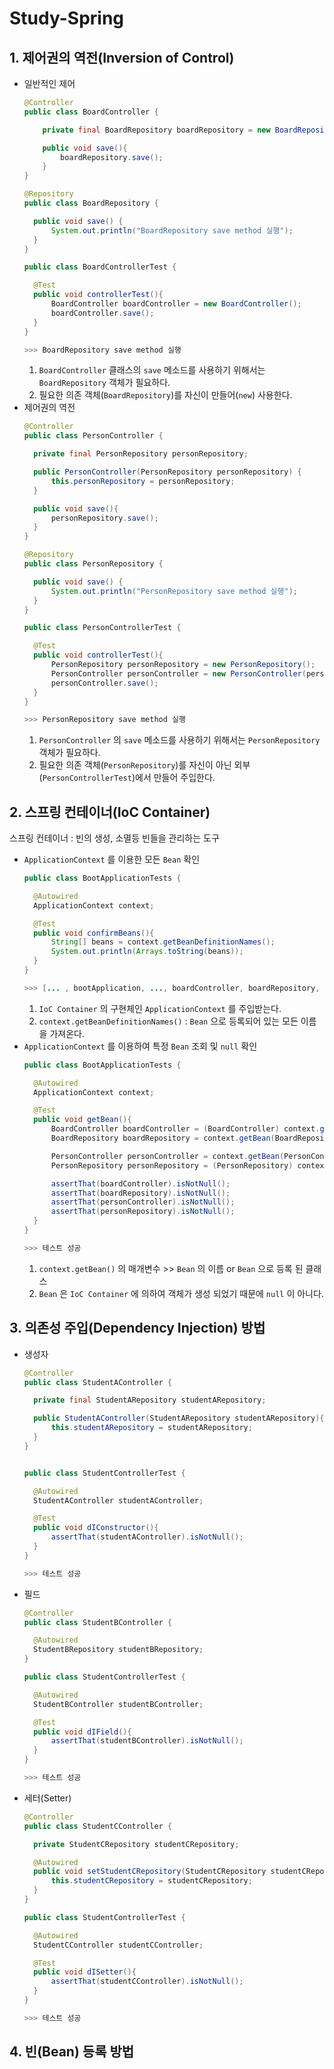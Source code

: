 # Study-Spring

## 1. 제어권의 역전(Inversion of Control)
- 일반적인 제어
  ```Java
  @Controller
  public class BoardController {

      private final BoardRepository boardRepository = new BoardRepository();

      public void save(){
          boardRepository.save();
      }
  }
  ```
  ```Java
  @Repository
  public class BoardRepository {

    public void save() {
        System.out.println("BoardRepository save method 실행");
    }
  }
  ```
  ```Java
  public class BoardControllerTest {

    @Test
    public void controllerTest(){
        BoardController boardController = new BoardController();
        boardController.save();
    }
  }
  ```
  ```Java
  >>> BoardRepository save method 실행
  ```
  1. `BoardController` 클래스의 `save` 메소드를 사용하기 위해서는 `BoardRepository` 객체가 필요하다.
  2. 필요한 의존 객체(`BoardRepository`)를 자신이 만들어(`new`) 사용한다.
- 제어권의 역전
  ```Java
  @Controller
  public class PersonController {

    private final PersonRepository personRepository;

    public PersonController(PersonRepository personRepository) {
        this.personRepository = personRepository;
    }

    public void save(){
        personRepository.save();
    }
  }
  ```
  ```Java
  @Repository
  public class PersonRepository {

    public void save() {
        System.out.println("PersonRepository save method 실행");
    }
  }
  ```
  ```Java
  public class PersonControllerTest {

    @Test
    public void controllerTest(){
        PersonRepository personRepository = new PersonRepository();
        PersonController personController = new PersonController(personRepository);
        personController.save();
    }
  }
  ```
  ```Java
  >>> PersonRepository save method 실행
  ```
  1. `PersonController` 의 `save` 메소드를 사용하기 위해서는 `PersonRepository` 객체가 필요하다.
  2. 필요한 의존 객체(`PersonRepository`)를 자신이 아닌 외부(`PersonControllerTest`)에서 만들어 주입한다.

## 2. 스프링 컨테이너(IoC Container)
스프링 컨테이너 : 빈의 생성, 소멸등 빈들을 관리하는 도구
- `ApplicationContext` 를 이용한 모든 `Bean` 확인
  ```Java
  public class BootApplicationTests {

    @Autowired
    ApplicationContext context;

    @Test
    public void confirmBeans(){
        String[] beans = context.getBeanDefinitionNames();
        System.out.println(Arrays.toString(beans));
    }
  }
  ```
  ```Java
  >>> [... , bootApplication, ..., boardController, boardRepository, personController, personRepository, ...]
  ```
  1. `IoC Container` 의 구현체인 `ApplicationContext` 를 주입받는다.
  2. `context.getBeanDefinitionNames()` : `Bean` 으로 등록되어 있는 모든 이름을 가져온다.
- `ApplicationContext` 를 이용하여 특정 `Bean` 조회 및 `null` 확인
  ```Java
  public class BootApplicationTests {

    @Autowired
    ApplicationContext context;

    @Test
    public void getBean(){
        BoardController boardController = (BoardController) context.getBean("boardController");
        BoardRepository boardRepository = context.getBean(BoardRepository.class);

        PersonController personController = context.getBean(PersonController.class);
        PersonRepository personRepository = (PersonRepository) context.getBean("personRepository");

        assertThat(boardController).isNotNull();
        assertThat(boardRepository).isNotNull();
        assertThat(personController).isNotNull();
        assertThat(personRepository).isNotNull();
    }
  }
  ```
  ```Java
  >>> 테스트 성공
  ```
  1. `context.getBean()` 의 매개변수 >>  `Bean` 의 이름 or `Bean` 으로 등록 된 클래스
  2. `Bean` 은 `IoC Container` 에 의하여 객체가 생성 되었기 때문에 `null` 이 아니다.

## 3. 의존성 주입(Dependency Injection) 방법
- 생성자
  ```Java
  @Controller
  public class StudentAController {

    private final StudentARepository studentARepository;

    public StudentAController(StudentARepository studentARepository){
        this.studentARepository = studentARepository;
    }
  }
  ```
  ```Java

  public class StudentControllerTest {

    @Autowired
    StudentAController studentAController;

    @Test
    public void dIConstructor(){
        assertThat(studentAController).isNotNull();
    }
  }
  ```
  ```Java
  >>> 테스트 성공
  ```
- 필드
  ```Java
  @Controller
  public class StudentBController {

    @Autowired
    StudentBRepository studentBRepository;
  }
  ```
  ```Java
  public class StudentControllerTest {

    @Autowired
    StudentBController studentBController;

    @Test
    public void dIField(){
        assertThat(studentBController).isNotNull();
    }
  }
  ```
  ```Java
  >>> 테스트 성공
  ```
- 세터(Setter)
  ```Java
  @Controller
  public class StudentCController {

    private StudentCRepository studentCRepository;

    @Autowired
    public void setStudentCRepository(StudentCRepository studentCRepository) {
        this.studentCRepository = studentCRepository;
    }
  }
  ```
  ```Java
  public class StudentControllerTest {

    @Autowired
    StudentCController studentCController;

    @Test
    public void dISetter(){
        assertThat(studentCController).isNotNull();
    }
  }
  ```
  ```Java
  >>> 테스트 성공
  ```

## 4. 빈(Bean) 등록 방법

